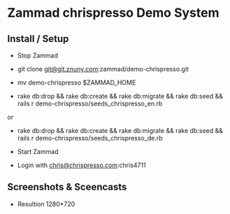 # Zammad chrispresso Demo System

## Install / Setup

* Stop Zammad
* git clone git@git.znuny.com:zammad/demo-chrispresso.git
* mv demo-chrispresso $ZAMMAD_HOME

* rake db:drop && rake db:create && rake db:migrate && rake db:seed && rails r demo-chrispresso/seeds_chrispresso_en.rb

or

* rake db:drop && rake db:create && rake db:migrate && rake db:seed && rails r demo-chrispresso/seeds_chrispresso_de.rb

* Start Zammad

* Login with chris@chrispresso.com:chris4711


## Screenshots & Sceencasts

* Resultion 1280*720

 
